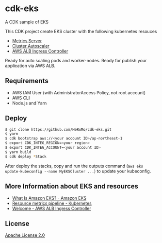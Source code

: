 # cdk-eks

A CDK sample of EKS

This CDK project create EKS cluster with the following kubernetes resouces

- [Metrics Server](https://github.com/kubernetes-sigs/metrics-server)
- [Cluster Autoscaler](https://github.com/kubernetes/autoscaler/tree/master/cluster-autoscaler/cloudprovider/aws)
- [AWS ALB Ingress Controller](https://github.com//kubernetes-sigs/aws-alb-ingress-controller)

Ready for auto scaling pods and worker-nodes.
Ready for publish your application via AWS ALB.

## Requirements

- AWS IAM User (with AdministratorAccess Policy, not root account)
- AWS CLI
- Node.js and Yarn

## Deploy

```bash
$ git clone https://github.com/HeRoMo/cdk-eks.git
$ yarn
$ cdk bootstrap aws://<your account ID>/ap-northeast-1
$ export CDK_INTEG_REGION=<your region>
$ export CDK_INTEG_ACCOUNT=<your account ID>
$ yarn build
$ cdk deploy *Stack 
```

After deploy the stacks, copy and run the outputs command (`aws eks update-kubeconfig --name MyEKSCluster ...`) to update your kubeconfig.



## More Information about EKS and resources
- [What Is Amazon EKS? \- Amazon EKS](https://docs.aws.amazon.com/eks/latest/userguide/what-is-eks.html)
- [Resource metrics pipeline \- Kubernetes](https://kubernetes.io/docs/tasks/debug-application-cluster/resource-metrics-pipeline/)
- [Welcome \- AWS ALB Ingress Controller](https://kubernetes-sigs.github.io/aws-alb-ingress-controller/)

## License
[Apache License 2.0](LICENSE)
